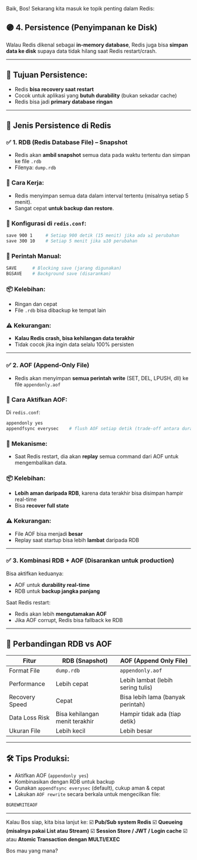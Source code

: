Baik, Bos! Sekarang kita masuk ke topik penting dalam Redis:

## 🟣 **4. Persistence (Penyimpanan ke Disk)**

Walau Redis dikenal sebagai **in-memory database**, Redis juga bisa **simpan data ke disk** supaya data tidak hilang saat Redis restart/crash.

---

## 🔐 Tujuan Persistence:

* Redis **bisa recovery saat restart**
* Cocok untuk aplikasi yang **butuh durability** (bukan sekadar cache)
* Redis bisa jadi **primary database ringan**

---

## 🔁 Jenis Persistence di Redis

### ✅ 1. **RDB (Redis Database File) – Snapshot**

* Redis akan **ambil snapshot** semua data pada waktu tertentu dan simpan ke file `.rdb`
* Filenya: `dump.rdb`

### 🔧 Cara Kerja:

* Redis menyimpan semua data dalam interval tertentu (misalnya setiap 5 menit).
* Sangat cepat **untuk backup dan restore**.

### 📘 Konfigurasi di `redis.conf`:

```bash
save 900 1     # Setiap 900 detik (15 menit) jika ada ≥1 perubahan
save 300 10    # Setiap 5 menit jika ≥10 perubahan
```

### 🔨 Perintah Manual:

```bash
SAVE      # Blocking save (jarang digunakan)
BGSAVE    # Background save (disarankan)
```

### 📦 Kelebihan:

* Ringan dan cepat
* File `.rdb` bisa dibackup ke tempat lain

### ⚠️ Kekurangan:

* **Kalau Redis crash, bisa kehilangan data terakhir**
* Tidak cocok jika ingin data selalu 100% persisten

---

### ✅ 2. **AOF (Append-Only File)**

* Redis akan menyimpan **semua perintah write** (SET, DEL, LPUSH, dll) ke file `appendonly.aof`

### 🔧 Cara Aktifkan AOF:

Di `redis.conf`:

```bash
appendonly yes
appendfsync everysec    # flush AOF setiap detik (trade-off antara durability dan performance)
```

### 📘 Mekanisme:

* Saat Redis restart, dia akan **replay** semua command dari AOF untuk mengembalikan data.

### 📦 Kelebihan:

* **Lebih aman daripada RDB**, karena data terakhir bisa disimpan hampir real-time
* Bisa **recover full state**

### ⚠️ Kekurangan:

* File AOF bisa menjadi **besar**
* Replay saat startup bisa lebih **lambat** daripada RDB

---

### ✅ 3. **Kombinasi RDB + AOF (Disarankan untuk production)**

Bisa aktifkan keduanya:

* AOF untuk **durability real-time**
* RDB untuk **backup jangka panjang**

Saat Redis restart:

* Redis akan lebih **mengutamakan AOF**
* Jika AOF corrupt, Redis bisa fallback ke RDB

---

## 🔄 Perbandingan RDB vs AOF

| Fitur          | RDB (Snapshot)                 | AOF (Append Only File)            |
| -------------- | ------------------------------ | --------------------------------- |
| Format File    | `dump.rdb`                     | `appendonly.aof`                  |
| Performance    | Lebih cepat                    | Lebih lambat (lebih sering tulis) |
| Recovery Speed | Cepat                          | Bisa lebih lama (banyak perintah) |
| Data Loss Risk | Bisa kehilangan menit terakhir | Hampir tidak ada (tiap detik)     |
| Ukuran File    | Lebih kecil                    | Lebih besar                       |

---

## 🛠️ Tips Produksi:

* Aktifkan AOF (`appendonly yes`)
* Kombinasikan dengan RDB untuk backup
* Gunakan `appendfsync everysec` (default), cukup aman & cepat
* Lakukan `AOF rewrite` secara berkala untuk mengecilkan file:

```bash
BGREWRITEAOF
```

---

Kalau Bos siap, kita bisa lanjut ke:
☑️ **Pub/Sub system Redis**
☑️ **Queueing (misalnya pakai List atau Stream)**
☑️ **Session Store / JWT / Login cache**
☑️ atau **Atomic Transaction dengan MULTI/EXEC**

Bos mau yang mana?
